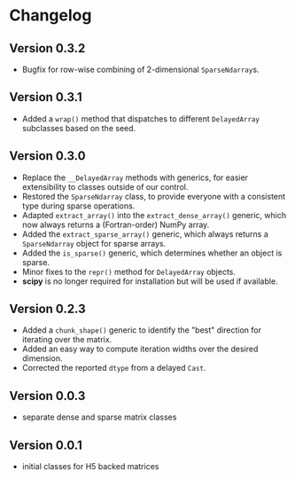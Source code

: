 # Changelog

## Version 0.3.2

- Bugfix for row-wise combining of 2-dimensional `SparseNdarray`s.

## Version 0.3.1

- Added a `wrap()` method that dispatches to different `DelayedArray` subclasses based on the seed.

## Version 0.3.0

- Replace the `__DelayedArray` methods with generics, for easier extensibility to classes outside of our control.
- Restored the `SparseNdarray` class, to provide everyone with a consistent type during sparse operations.
- Adapted `extract_array()` into the `extract_dense_array()` generic, which now always returns a (Fortran-order) NumPy array.
- Added the `extract_sparse_array()` generic, which always returns a `SparseNdarray` object for sparse arrays.
- Added the `is_sparse()` generic, which determines whether an object is sparse.
- Minor fixes to the `repr()` method for `DelayedArray` objects.
- **scipy** is no longer required for installation but will be used if available.

## Version 0.2.3

- Added a `chunk_shape()` generic to identify the "best" direction for iterating over the matrix.
- Added an easy way to compute iteration widths over the desired dimension.
- Corrected the reported `dtype` from a delayed `Cast`.

## Version 0.0.3

- separate dense and sparse matrix classes

## Version 0.0.1

- initial classes for H5 backed matrices
